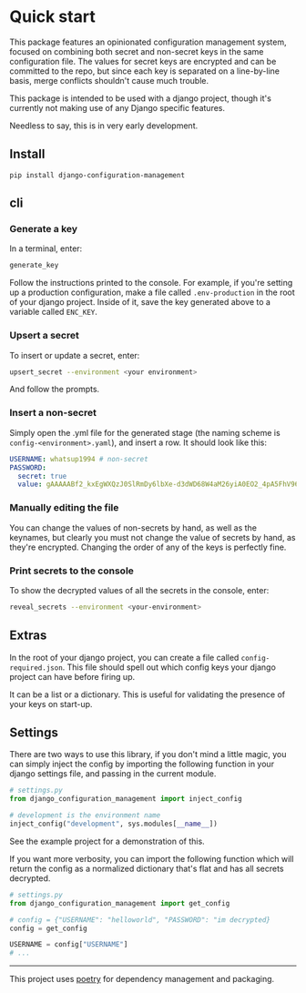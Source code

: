 # Quick start

This package features an opinionated configuration management system, focused on combining both secret
and non-secret keys in the same configuration file. The values for secret keys are encrypted and can
be committed to the repo, but since each key is separated on a line-by-line basis, merge conflicts
shouldn't cause much trouble.

This package is intended to be used with a django project, though it's currently not making use
of any Django specific features.

Needless to say, this is in very early development.

## Install

`pip install django-configuration-management`

## cli

### Generate a key

In a terminal, enter:

```bash
generate_key
```

Follow the instructions printed to the console. For example, if you're setting up a production configuration,
make a file called `.env-production` in the root of your django project. Inside of it, save the key generated
above to a variable called `ENC_KEY`.

### Upsert a secret

To insert or update a secret, enter:

```bash
upsert_secret --environment <your environment>
```

And follow the prompts.

### Insert a non-secret

Simply open the .yml file for the generated stage (the naming scheme is `config-<environment>.yaml`),
and insert a row. It should look like this:

```yaml
USERNAME: whatsup1994 # non-secret
PASSWORD:
  secret: true
  value: gAAAAABf2_kxEgWXQzJ0SlRmDy6lbXe-d3dWD68W4aM26yiA0EO2_4pA5FhV96uMWCLwpt7N6Y32zXQq-gTJ3sREbh1GOvNh5Q==
```

### Manually editing the file

You can change the values of non-secrets by hand, as well as the keynames, but clearly you must
not change the value of secrets by hand, as they're encrypted. Changing the order of any of the
keys is perfectly fine.

### Print secrets to the console

To show the decrypted values of all the secrets in the console, enter:

```bash
reveal_secrets --environment <your-environment>
```

## Extras

In the root of your django project, you can create a file called `config-required.json`.
This file should spell out which config keys your django project can have before firing up.

It can be a list or a dictionary. This is useful for validating the presence of your
keys on start-up.

## Settings

There are two ways to use this library, if you don't mind a little magic, you can
simply inject the config by importing the following function in your django settings file,
and passing in the current module.

```python
# settings.py
from django_configuration_management import inject_config

# development is the environment name
inject_config("development", sys.modules[__name__])
```

See the example project for a demonstration of this.

If you want more verbosity, you can import the following function which will return
the config as a normalized dictionary that's flat and has all secrets decrypted.

```python
# settings.py
from django_configuration_management import get_config

# config = {"USERNAME": "helloworld", "PASSWORD": "im decrypted}
config = get_config

USERNAME = config["USERNAME"]
# ...
```

---

This project uses [poetry](https://python-poetry.org/) for dependency management
and packaging.
